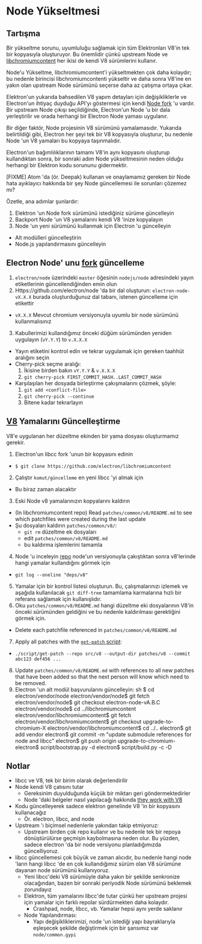 # Node Yükseltmesi

## Tartışma

Bir yükseltme sorunu, uyumluluğu sağlamak için tüm Elektronları V8'in tek bir kopyasıyla oluşturuyor. Bu önemlidir çünkü upstream Node ve [libchromiumcontent](upgrading-chromium.md) her ikisi de kendi V8 sürümlerini kullanır.

Node'u Yükseltme, libchromiumcontent'i yükseltmekten çok daha kolaydır; bu nedenle birincisi libchromiumcontenti yükseltir ve daha sonra V8'ine en yakın olan upstream Node sürümünü seçerse daha az çatışma ortaya çıkar.

Elektron'un yukarıda bahsedilen V8 yapım detayları için değişikliklerle ve Electron'un ihtiyaç duyduğu API'yı göstermesi için kendi [Node fork](https://github.com/electron/node) 'u vardır. Bir upstream Node çıkışı seçildiğinde, Electron'un Node 'u bir dala yerleştirilir ve orada herhangi bir Electron Node yaması uygulanır.

Bir diğer faktör, Node projesinin V8 sürümünü yamalamasıdır. Yukarıda belirtildiği gibi, Electron her şeyi tek bir V8 kopyasıyla oluşturur, bu nedenle Node 'un V8 yamaları bu kopyaya taşınmalıdır.

Electron'un bağımlılıklarının tamamı V8'in aynı kopyasını oluşturup kullandıktan sonra, bir sonraki adım Node yükseltmesinin neden olduğu herhangi bir Elektron kodu sorununu gidermektir.

[FIXME] Atom 'da (ör. Deepak) kullanan ve onaylamamız gereken bir Node hata ayıklayıcı hakkında bir şey Node güncellemesi ile sorunları çözemez mı?

Özetle, ana adımlar şunlardır:

1. Elektron 'un Node fork sürümünü istediğiniz sürüme güncelleyin
2. Backport Node 'un V8 yamalarını kendi V8 'inize kopyalayın
3. Node 'un yeni sürümünü kullanmak için Electron 'u güncelleyin 
  - Alt modülleri güncelleştirin
  - Node.js yapılandırmasını güncelleyin

## Electron Node' unu [fork](https://github.com/electron/node) güncelleme

1. `electron/node` üzerindeki `master` öğesinin `nodejs/node` adresindeki yayın etiketlerinin güncellendiğinden emin olun
2. Https://github.com/electron/node 'da bir dal oluşturun: `electron-node-vX.X.X` burada oluşturduğunuz dal tabanı, istenen güncelleme için etikettir 
  - `vX.X.X` Mevcut chromium versiyonuyla uyumlu bir node sürümünü kullanmalısınız
3. Kabullerimizi kullandığımız önceki düğüm sürümünden yeniden uygulayın (`vY.Y.Y`) to `v.X.X.X` 
  - Yayın etiketini kontrol edin ve tekrar uygulamak için gereken taahhüt aralığını seçin
  - Cherry-pick seçme aralığı: 
    1. İkisine birden bakın `vY.Y.Y` & `v.X.X.X`
    2. `git cherry-pick FIRST_COMMIT_HASH..LAST_COMMIT_HASH`
  - Karşılaşılan her dosyada birleştirme çakışmalarını çözmek, şöyle: 
    1. `git add <conflict-file>`
    2. `git cherry-pick --continue`
    3. Bitene kadar tekrarlayın

## [V8](https://github.com/electron/node/src/V8) Yamalarını Güncelleştirme

V8'e uygulanan her düzeltme ekinden bir yama dosyası oluşturmamız gerekir.

1. Electron'un libcc fork 'unun bir kopyasını edinin 
  - `$ git clone https://github.com/electron/libchromiumcontent`
2. Çalıştır `komut/güncelleme` en yeni libcc 'yi almak için 
  - Bu biraz zaman alacaktır
3. Eski Node v8 yamalarınızın kopyalarını kaldırın 
  - (In libchromiumcontent repo) Read `patches/common/v8/README.md` to see which patchfiles were created during the last update
  - Şu dosyaları kaldırın `patches/common/v8/`: 
    - `git rm` düzeltme ek dosyaları
    - edit `patches/common/v8/README.md`
    - bu kaldırma işlemlerini tamamla
4. Node 'u inceleyin [repo](https://github.com/electron/node) node'un versiyonuyla çakıştıktan sonra v8'lerinde hangi yamalar kullandığını görmek için 
  - `git log --oneline "deps/v8"`
5. Yamalar için bir kontrol listesi oluşturun. Bu, çalışmalarınızı izlemek ve aşağıda kullanılacak `git diff-tree` tamamlama karmalarına hızlı bir referans sağlamak için kullanışlıdır.
6. Oku `patches/common/v8/README.md` hangi düzeltme eki dosyalarının V8'in önceki sürümünden geldiğini ve bu nedenle kaldırılması gerektiğini görmek için. 
  - Delete each patchfile referenced in `patches/common/v8/README.md`
7. Apply all patches with the [`get-patch` script](https://github.com/electron/libchromiumcontent/blob/master/script/README.md#get-patch): 
  - `./script/get-patch --repo src/v8 --output-dir patches/v8 --commit abc123 def456 ...`
8. Update `patches/common/v8/README.md` with references to all new patches that have been added so that the next person will know which need to be removed.
9. Electron 'un alt modül başvurularını güncelleyin: 
      sh
      $ cd electron/vendor/node
      electron/vendor/node$ git fetch
      electron/vendor/node$ git checkout electron-node-vA.B.C
      electron/vendor/node$ cd ../libchromiumcontent
      electron/vendor/libchromiumcontent$ git fetch
      electron/vendor/libchromiumcontent$ git checkout upgrade-to-chromium-X
      electron/vendor/libchromiumcontent$ cd ../..
      electron$ git add vendor
      electron$ git commit -m "update submodule references for node and libcc"
      electron$ git push origin upgrade-to-chromium-<VERSION>
      electron$ script/bootstrap.py -d
      electron$ script/build.py -c -D

## Notlar

- libcc ve V8, tek bir birim olarak değerlendirilir
- Node kendi V8 çatısını tutar 
  - Gereksinim duyulduğunda küçük bir miktarı geri göndermektedirler
  - Node 'daki belgeler nasıl yapılacağı hakkında [they work with V8](https://nodejs.org/api/v8.html)
- Kodu güncelleyerek sadece elektron genelinde V8 'in bir kopyasını kullanacağız 
  - Ör. electron, libcc, and node
- Upstream 'ı biçimsel nedenlerle yakından takip etmiyoruz: 
  - Upstream birden çok repo kullanır ve bu nedenle tek bir repoya dönüştürülürse geçmişin kaybolmasına neden olur. Bu yüzden, sadece electron 'da bir node versiyonu planladığımızda güncelliyoruz.
- libcc güncellemesi çok büyük ve zaman alıcıdır, bu nedenle hangi node 'ların hangi libcc 'de en çok kullandığımız sürüm olan V8 sürümüne dayanan node sürümünü kullanıyoruz. 
  - Yeni libcc'deki V8 sürümüyle daha yakın bir şekilde senkronize olacağından, bazen bir sonraki periyodik Node sürümünü beklemek zorundayız
  - Elektron, tüm yamalarını libcc'de tutar çünkü her upstream projesi için yamalar için farklı repolar sürdürmekten daha kolaydır. 
    - Crashpad, node, libcc, vb. Yamalar hepsi aynı yerde saklanır
  - Node Yapılandırması: 
    - Yapı değişikliklerimizi, node 'un istediği yapı bayraklarıyla eşleşecek şekilde değiştirmek için bir şansımız var `node/common.gypi`